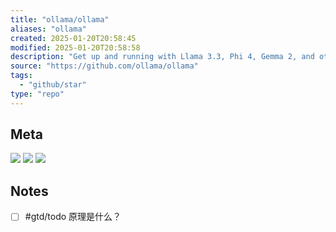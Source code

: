```yaml
---
title: "ollama/ollama"
aliases: "ollama"
created: 2025-01-20T20:58:45
modified: 2025-01-20T20:58:58
description: "Get up and running with Llama 3.3, Phi 4, Gemma 2, and other large language models."
source: "https://github.com/ollama/ollama"
tags:
  - "github/star"
type: "repo"
---
```


## Meta

![](https://img.shields.io/github/stars/ollama/ollama?style=for-the-badge&label=stars) ![](https://img.shields.io/github/repo-size/ollama/ollama?style=for-the-badge&label=size) ![](https://img.shields.io/github/created-at/ollama/ollama?style=for-the-badge&label=since)

## Notes

- [ ] #gtd/todo 原理是什么？ 
